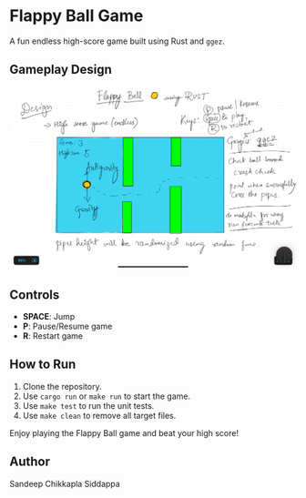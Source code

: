 # Flappy Ball Game

A fun endless high-score game built using Rust and `ggez`.

## Gameplay Design
![Flappy Ball Demo](assets/design.jpeg)

## Controls
- **SPACE**: Jump
- **P**: Pause/Resume game
- **R**: Restart game

## How to Run
1. Clone the repository.
2. Use `cargo run` or `make run` to start the game.
3. Use `make test` to run the unit tests.
4. Use `make clean` to remove all target files.

Enjoy playing the Flappy Ball game and beat your high score!

## Author
Sandeep Chikkapla Siddappa
